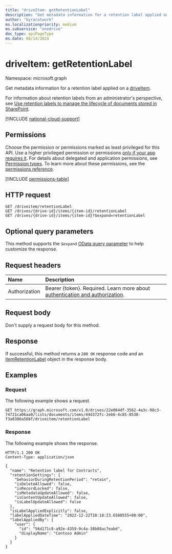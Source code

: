 ```yaml
---
title: "driveItem: getRetentionLabel"
description: "Get metadata information for a retention label applied on a driveItem."
author: "kyracatwork"
ms.localizationpriority: medium
ms.subservice: "onedrive"
doc_type: apiPageType
ms.date: 08/14/2024
---
```


# driveItem: getRetentionLabel

Namespace: microsoft.graph

Get metadata information for a retention label applied on a [driveItem](../resources/driveitem.md).

For information about retention labels from an administrator's perspective, see [Use retention labels to manage the lifecycle of documents stored in SharePoint](/microsoft-365/compliance/auto-apply-retention-labels-scenario).

[!INCLUDE [national-cloud-support](../../includes/all-clouds.md)]

## Permissions

Choose the permission or permissions marked as least privileged for this API. Use a higher privileged permission or permissions [only if your app requires it](/graph/permissions-overview#best-practices-for-using-microsoft-graph-permissions). For details about delegated and application permissions, see [Permission types](/graph/permissions-overview#permission-types). To learn more about these permissions, see the [permissions reference](/graph/permissions-reference).

<!-- { "blockType": "permissions", "name": "driveitem_getretentionlabel" } -->
[!INCLUDE [permissions-table](../includes/permissions/driveitem-getretentionlabel-permissions.md)]

## HTTP request

<!-- {
  "blockType": "ignored"
}
-->
```http
GET /driveitem/retentionLabel
GET /drives/{drive-id}/items/{item-id}/retentionLabel
GET /drives/{drive-id}/items/{item-id}?$expand=retentionLabel
```

## Optional query parameters

This method supports the `$expand` [OData query parameter](/graph/query-parameters) to help customize the response.

## Request headers

|Name|Description|
|:---|:---|
|Authorization|Bearer {token}. Required. Learn more about [authentication and authorization](/graph/auth/auth-concepts).|

## Request body

Don't supply a request body for this method.

## Response

If successful, this method returns a `200 OK` response code and an [itemRetentionLabel](../resources/itemretentionlabel.md) object in the response body.

## Examples

### Request

The following example shows a request.

<!-- {
  "blockType": "request",
  "name": "driveItem_getRetentionLabel",
  "sampleKeys": ["22e064df-3562-4a3c-98c3-74721ca06aa0", "44d372fc-2eb6-4c85-8538-f3a0386a568f"]
}
-->
```http
GET https://graph.microsoft.com/v1.0/drives/22e064df-3562-4a3c-98c3-74721ca06aa0/lists/documents/items/44d372fc-2eb6-4c85-8538-f3a0386a568f/driveitem/retentionLabel
```

### Response

The following example shows the response.

<!-- {
  "blockType": "response",
  "truncated": true,
  "@odata.type": "microsoft.graph.itemRetentionLabel"
}
-->
```http
HTTP/1.1 200 OK
Content-Type: application/json

{
  "name": "Retention label for Contracts",
  "retentionSettings": {
    "behaviorDuringRetentionPeriod": "retain",
    "isDeleteAllowed": false,
    "isRecordLocked": false,
    "isMetadataUpdateAllowed": false,
    "isContentUpdateAllowed": false,
    "isLabelUpdateAllowed": false
  },
  "isLabelAppliedExplicitly": false,
  "labelAppliedDateTime": "2022-12-22T10:18:23.6580555+00:00",
  "labelAppliedBy": {
    "user": {
      "id": "56d171c8-a92e-4359-9c4a-38b88ac7eabd",
      "displayName": "Contoso Admin"
    }
  }
}
```
